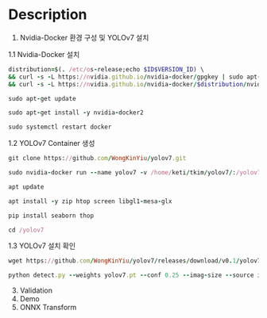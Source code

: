 # Description
1. Nvidia-Docker 환경 구성 및 YOLOv7 설치
    
1.1 Nvidia-Docker 설치
   ```ruby
   distribution=$(. /etc/os-release;echo $ID$VERSION_ID) \
   && curl -s -L https://nvidia.github.io/nvidia-docker/gpgkey | sudo apt-key add - \
   && curl -s -L https://nvidia.github.io/nvidia-docker/$distribution/nvidia-docker.list | sudo tee /etc/apt/sources.list.d/nvidia-docker.list
   ```
   ```ruby
   sudo apt-get update
   ```
   ```ruby
   sudo apt-get install -y nvidia-docker2
   ```
   ```ruby
   sudo systemctl restart docker 
   ```
1.2 YOLOv7 Container 생성
```ruby
git clone https://github.com/WongKinYiu/yolov7.git
```
```ruby
sudo nvidia-docker run --name yolov7 -v /home/keti/tkim/yolov7/:/yolov7/ -v /data/AD2/AD_2023_0210ver/:/yolov7/AD2_DB/ -it --shm-size=64g nvcr.io/nvidia/pytorch:21.08-py3
```
```ruby
apt update
```
```ruby
apt install -y zip htop screen libgl1-mesa-glx
```
```ruby
pip install seaborn thop
```
```ruby
cd /yolov7
```

1.3 YOLOv7 설치 확인 
```ruby
wget https://github.com/WongKinYiu/yolov7/releases/download/v0.1/yolov7.pt
```
```ruby
python detect.py --weights yolov7.pt --conf 0.25 --imag-size --source infernce/image3.jpg
```

3. Validation
4. Demo
5. ONNX Transform
